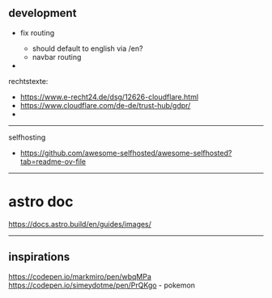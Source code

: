 ## development

- fix routing
    - should default to english via /en?
    - navbar routing

    
    
-
rechtstexte:

- https://www.e-recht24.de/dsg/12626-cloudflare.html
- https://www.cloudflare.com/de-de/trust-hub/gdpr/
- 

---
selfhosting
- https://github.com/awesome-selfhosted/awesome-selfhosted?tab=readme-ov-file   


---
# astro doc

https://docs.astro.build/en/guides/images/

---
## inspirations
https://codepen.io/markmiro/pen/wbqMPa
https://codepen.io/simeydotme/pen/PrQKgo - pokemon

